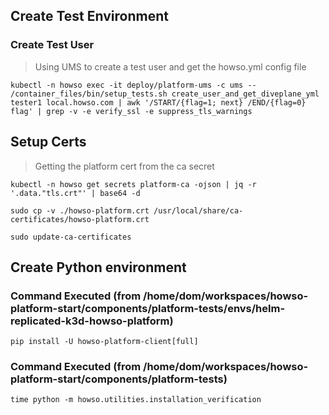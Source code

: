 

## Create Test Environment 
### Create Test User
> Using UMS to create a test user and get the howso.yml config file

```
kubectl -n howso exec -it deploy/platform-ums -c ums -- /container_files/bin/setup_tests.sh create_user_and_get_diveplane_yml tester1 local.howso.com | awk '/START/{flag=1; next} /END/{flag=0} flag' | grep -v -e verify_ssl -e suppress_tls_warnings
```

## Setup Certs 
> Getting the platform cert from the ca secret

```
kubectl -n howso get secrets platform-ca -ojson | jq -r '.data."tls.crt"' | base64 -d
```

```
sudo cp -v ./howso-platform.crt /usr/local/share/ca-certificates/howso-platform.crt
```

```
sudo update-ca-certificates
```

## Create Python environment 
### Command Executed (from /home/dom/workspaces/howso-platform-start/components/platform-tests/envs/helm-replicated-k3d-howso-platform)
```
pip install -U howso-platform-client[full]
```

### Command Executed (from /home/dom/workspaces/howso-platform-start/components/platform-tests)
```
time python -m howso.utilities.installation_verification
```

